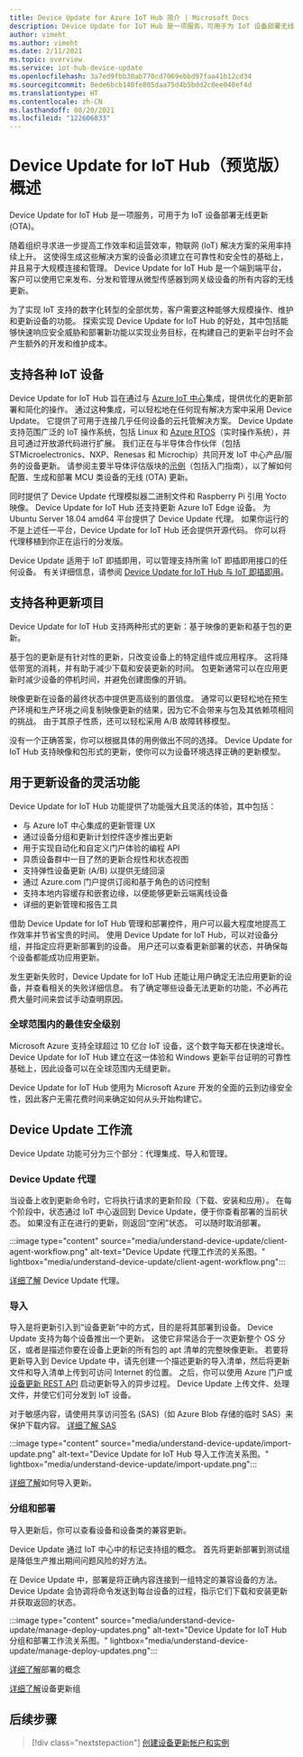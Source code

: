 ```yaml
---
title: Device Update for Azure IoT Hub 简介 | Microsoft Docs
description: Device Update for IoT Hub 是一项服务，可用于为 IoT 设备部署无线更新 (OTA)。
author: vimeht
ms.author: vimeht
ms.date: 2/11/2021
ms.topic: overview
ms.service: iot-hub-device-update
ms.openlocfilehash: 3a7ed9fbb30ab770cd7069ebbd97faa41b12cd34
ms.sourcegitcommit: 0ede6bcb140fe805daa75d4b5bdd2c0ee040ef4d
ms.translationtype: HT
ms.contentlocale: zh-CN
ms.lasthandoff: 08/20/2021
ms.locfileid: "122606833"
---
```

# <a name="device-update-for-iot-hub-preview-overview"></a>Device Update for IoT Hub（预览版）概述

Device Update for IoT Hub 是一项服务，可用于为 IoT 设备部署无线更新 (OTA)。

随着组织寻求进一步提高工作效率和运营效率，物联网 (IoT) 解决方案的采用率持续上升。 这使得生成这些解决方案的设备必须建立在可靠性和安全性的基础上，并且易于大规模连接和管理。 Device Update for IoT Hub 是一个端到端平台，客户可以使用它来发布、分发和管理从微型传感器到网关级设备的所有内容的无线更新。 

为了实现 IoT 支持的数字化转型的全部优势，客户需要这种能够大规模操作、维护和更新设备的功能。 探索实现 Device Update for IoT Hub 的好处，其中包括能够快速响应安全威胁和部署新功能以实现业务目标，在构建自己的更新平台时不会产生额外的开发和维护成本。

## <a name="support-for-a-wide-range-of-iot-devices"></a>支持各种 IoT 设备


Device Update for IoT Hub 旨在通过与 [Azure IoT 中心](https://azure.microsoft.com/services/iot-hub/)集成，提供优化的更新部署和简化的操作。 通过这种集成，可以轻松地在任何现有解决方案中采用 Device Update。 它提供了可用于连接几乎任何设备的云托管解决方案。 Device Update 支持范围广泛的 IoT 操作系统，包括 Linux 和 [Azure RTOS](https://azure.microsoft.com/services/rtos/)（实时操作系统），并且可通过开放源代码进行扩展。 我们正在与半导体合作伙伴（包括 STMicroelectronics、NXP、Renesas 和 Microchip）共同开发 IoT 中心产品/服务的设备更新。 请参阅主要半导体评估版块的[示例](https://github.com/azure-rtos/samples/tree/PublicPreview/ADU)（包括入门指南），以了解如何配置、生成和部署 MCU 类设备的无线 (OTA) 更新。 

同时提供了 Device Update 代理模拟器二进制文件和 Raspberry Pi 引用 Yocto 映像。
Device Update for IoT Hub 还支持更新 Azure IoT Edge 设备。 为 Ubuntu Server 18.04 amd64 平台提供了 Device Update 代理。 如果你运行的不是上述任一平台，Device Update for IoT Hub 还会提供开源代码。 你可以将代理移植到你正在运行的分发版。

Device Update 适用于 IoT 即插即用，可以管理支持所需 IoT 即插即用接口的任何设备。 有关详细信息，请参阅 [Device Update for IoT Hub 与 IoT 即插即用](device-update-plug-and-play.md)。

## <a name="support-for-a-wide-range-of-update-artifacts"></a>支持各种更新项目

Device Update for IoT Hub 支持两种形式的更新：基于映像的更新和基于包的更新。

基于包的更新是有针对性的更新，只改变设备上的特定组件或应用程序。 这将降低带宽的消耗，并有助于减少下载和安装更新的时间。 包更新通常可以在应用更新时减少设备的停机时间，并避免创建图像的开销。

映像更新在设备的最终状态中提供更高级别的置信度。 通常可以更轻松地在预生产环境和生产环境之间复制映像更新的结果，因为它不会带来与包及其依赖项相同的挑战。
由于其原子性质，还可以轻松采用 A/B 故障转移模型。

没有一个正确答案，你可以根据具体的用例做出不同的选择。 Device Update for IoT Hub 支持映像和包形式的更新，使你可以为设备环境选择正确的更新模型。

## <a name="flexible-features-for-updating-devices"></a>用于更新设备的灵活功能

Device Update for IoT Hub 功能提供了功能强大且灵活的体验，其中包括：

* 与 Azure IoT 中心集成的更新管理 UX
* 通过设备分组和更新计划控件逐步推出更新
* 用于实现自动化和自定义门户体验的编程 API
* 异质设备群中一目了然的更新合规性和状态视图
* 支持弹性设备更新 (A/B) 以提供无缝回滚
* 通过 Azure.com 门户提供订阅和基于角色的访问控制
* 支持本地内容缓存和嵌套边缘，以便能够更新云端离线设备
* 详细的更新管理和报告工具 

借助 Device Update for IoT Hub 管理和部署控件，用户可以最大程度地提高工作效率并节省宝贵的时间。 使用 Device Update for IoT Hub，可以对设备分组，并指定应将更新部署到的设备。 用户还可以查看更新部署的状态，并确保每个设备都能成功应用更新。

发生更新失败时，Device Update for IoT Hub 还能让用户确定无法应用更新的设备，并查看相关的失败详细信息。 有了确定哪些设备无法更新的功能，不必再花费大量时间来尝试手动查明原因。

### <a name="best-in-class-security-at-global-scale"></a>全球范围内的最佳安全级别

Microsoft Azure 支持全球超过 10 亿台 IoT 设备，这个数字每天都在快速增长。 Device Update for IoT Hub 建立在这一体验和 Windows 更新平台证明的可靠性基础上，因此设备可以在全球范围内无缝更新。

Device Update for IoT Hub 使用为 Microsoft Azure 开发的全面的云到边缘安全性，因此客户无需花费时间来确定如何从头开始构建它。


## <a name="device-update-workflows"></a>Device Update 工作流

Device Update 功能可分为三个部分：代理集成、导入和管理。

### <a name="device-update-agent"></a>Device Update 代理

当设备上收到更新命令时，它将执行请求的更新阶段（下载、安装和应用）。 在每个阶段中，状态通过 IoT 中心返回到 Device Update，便于你查看部署的当前状态。 如果没有正在进行的更新，则返回“空闲”状态。 可以随时取消部署。

:::image type="content" source="media/understand-device-update/client-agent-workflow.png" alt-text="Device Update 代理工作流的关系图。" lightbox="media/understand-device-update/client-agent-workflow.png":::

[详细了解](device-update-agent-overview.md) Device Update 代理。 

### <a name="importing"></a>导入

导入是将更新引入到“设备更新”中的方式，目的是将其部署到设备。 Device Update 支持为每个设备推出一个更新。 这使它非常适合于一次更新整个 OS 分区，或者是描述你要在设备上更新的所有包的 apt 清单的完整映像更新。 若要将更新导入到 Device Update 中，请先创建一个描述更新的导入清单，然后将更新文件和导入清单上传到可访问 Internet 的位置。 之后，你可以使用 Azure 门户或[设备更新 REST API](/rest/api/deviceupdate/) 启动更新导入的异步过程。 Device Update 上传文件、处理文件，并使它们可分发到 IoT 设备。

对于敏感内容，请使用共享访问签名 (SAS)（如 Azure Blob 存储的临时 SAS）来保护下载内容。 [详细了解 SAS](../storage/common/storage-sas-overview.md)

:::image type="content" source="media/understand-device-update/import-update.png" alt-text="Device Update for IoT Hub 导入工作流关系图。" lightbox="media/understand-device-update/import-update.png":::

[详细了解](import-concepts.md)如何导入更新。 

### <a name="grouping-and-deployment"></a>分组和部署

导入更新后，你可以查看设备和设备类的兼容更新。

Device Update 通过 IoT 中心中的标记支持组的概念。 首先将更新部署到测试组是降低生产推出期间问题风险的好方法。

在 Device Update 中，部署是将正确内容连接到一组特定的兼容设备的方法。 Device Update 会协调将命令发送到每台设备的过程，指示它们下载和安装更新并获取返回的状态。

:::image type="content" source="media/understand-device-update/manage-deploy-updates.png" alt-text="Device Update for IoT Hub 分组和部署工作流关系图。" lightbox="media/understand-device-update/manage-deploy-updates.png":::

[详细了解](device-update-compliance.md)部署的概念

[详细了解](device-update-groups.md)设备更新组


## <a name="next-steps"></a>后续步骤

> [!div class="nextstepaction"]
> [创建设备更新帐户和实例](create-device-update-account.md)
